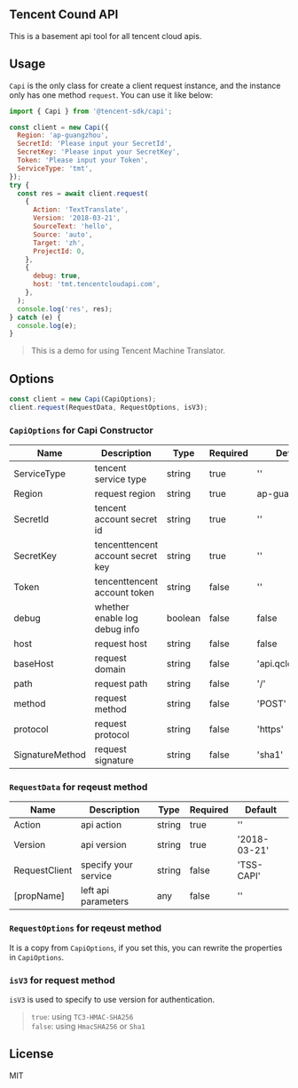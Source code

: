 ## Tencent Cound API

This is a basement api tool for all tencent cloud apis.

## Usage

`Capi` is the only class for create a client request instance, and the instance only has one method `request`.
You can use it like below:

```js
import { Capi } from '@tencent-sdk/capi';

const client = new Capi({
  Region: 'ap-guangzhou',
  SecretId: 'Please input your SecretId',
  SecretKey: 'Please input your SecretKey',
  Token: 'Please input your Token',
  ServiceType: 'tmt',
});
try {
  const res = await client.request(
    {
      Action: 'TextTranslate',
      Version: '2018-03-21',
      SourceText: 'hello',
      Source: 'auto',
      Target: 'zh',
      ProjectId: 0,
    },
    {
      debug: true,
      host: 'tmt.tencentcloudapi.com',
    },
  );
  console.log('res', res);
} catch (e) {
  console.log(e);
}
```

> This is a demo for using Tencent Machine Translator.

## Options

```js
const client = new Capi(CapiOptions);
client.request(RequestData, RequestOptions, isV3);
```

### `CapiOptions` for Capi Constructor

| Name            | Description                       | Type    | Required | Default          |
| --------------- | --------------------------------- | ------- | -------- | ---------------- |
| ServiceType     | tencent service type              | string  | true     | ''               |
| Region          | request region                    | string  | true     | ap-guangzhou     |
| SecretId        | tencent account secret id         | string  | true     | ''               |
| SecretKey       | tencenttencent account secret key | string  | true     | ''               |
| Token           | tencenttencent account token      | string  | false    | ''               |
| debug           | whether enable log debug info     | boolean | false    | false            |
| host            | request host                      | string  | false    | false            |
| baseHost        | request domain                    | string  | false    | 'api.qcloud.com' |
| path            | request path                      | string  | false    | '/'              |
| method          | request method                    | string  | false    | 'POST'           |
| protocol        | request protocol                  | string  | false    | 'https'          |
| SignatureMethod | request signature                 | string  | false    | 'sha1'           |

### `RequestData` for reqeust method

| Name          | Description          | Type   | Required | Default      |
| ------------- | -------------------- | ------ | -------- | ------------ |
| Action        | api action           | string | true     | ''           |
| Version       | api version          | string | true     | '2018-03-21' |
| RequestClient | specify your service | string | false    | 'TSS-CAPI'   |
| [propName]    | left api parameters  | any    | false    | ''           |

### `RequestOptions` for reqeust method

It is a copy from `CapiOptions`, if you set this, you can rewrite the properties in `CapiOptions`.

### `isV3` for request method

`isV3` is used to specify to use version for authentication.

> `true`: using `TC3-HMAC-SHA256`  
> `false`: using `HmacSHA256` or `Sha1`

## License

MIT
